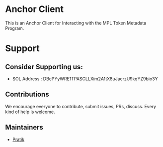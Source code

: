 # Anchor Client 
This is an Anchor Client for Interacting with the MPL Token Metadata Program.

# Support 

## Consider Supporting us:

- SOL Address : DBcPYyWRE1TPASCLLXim2A1tX8uJacrzU9kqYZ9bio3Y

## Contributions

We encourage everyone to contribute, submit issues, PRs, discuss. Every kind of help is welcome.

## Maintainers

- [Pratik](https://github.com/0xPratik)
